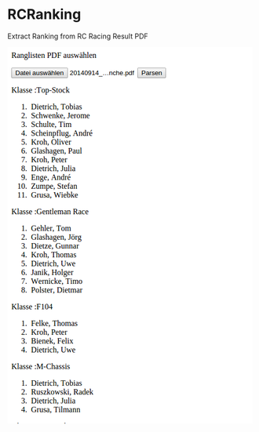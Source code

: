 RCRanking
=========

Extract Ranking from RC Racing Result PDF

![Image of Example](https://github.com/etooby/ParseRanking/raw/master/example.png)
